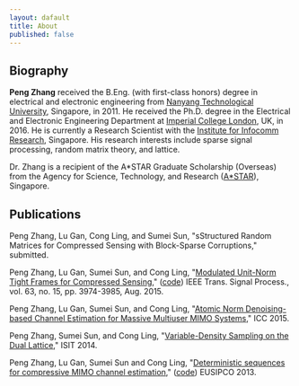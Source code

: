 ```yaml
---
layout: dafault
title: About
published: false
---
```



## Biography
**Peng Zhang** received the B.Eng. (with first-class honors) degree in electrical and electronic engineering from [Nanyang Technological University](http://www.ntu.edu.sg/Pages/home.aspx), Singapore, in 2011. He received the Ph.D. degree in the Electrical and Electronic Engineering Department at [Imperial College London](https://www.imperial.ac.uk/), UK, in 2016. He is currently a Research Scientist with the [Institute for Infocomm Research](http://www.i2r.a-star.edu.sg/), Singapore. His research interests include sparse signal processing, random matrix theory, and lattice.

Dr. Zhang is a recipient of the A*STAR Graduate Scholarship (Overseas) from the Agency for Science, Technology, and Research ([A*STAR](http://www.a-star.edu.sg/)), Singapore.

## Publications
Peng Zhang, Lu Gan, Cong Ling, and Sumei Sun, "sStructured Random Matrices for Compressed Sensing with Block-Sparse Corruptions," submitted.

Peng Zhang, Lu Gan, Sumei Sun, and Cong Ling, "[Modulated Unit-Norm Tight Frames for Compressed Sensing](http://ieeexplore.ieee.org/xpl/articleDetails.jsp?arnumber=7093188&newsearch=true&queryText=unit%20norm%20tight%20frames%20compressed%20sensing)," ([code](https://github.com/p-zhang/p-zhang.github.io/tree/master/archive/myresearch/udb_matlab_code)) IEEE Trans. Signal Process., vol. 63, no. 15, pp. 3974-3985, Aug. 2015.

Peng Zhang, Lu Gan, Sumei Sun, and Cong Ling, "[Atomic Norm Denoising-based Channel Estimation for Massive Multiuser MIMO Systems](http://ieeexplore.ieee.org/xpl/login.jsp?tp=&arnumber=7249042&url=http%3A%2F%2Fieeexplore.ieee.org%2Fiel7%2F7225357%2F7248285%2F07249042.pdf%3Farnumber%3D7249042)," ICC 2015.

Peng Zhang, Sumei Sun, and Cong Ling, "[Variable-Density Sampling on the Dual Lattice](http://ieeexplore.ieee.org/xpl/articleDetails.jsp?arnumber=6875044&queryText=Variable-Density+Sampling+on+the+Dual+Lattice&newsearch=true&searchField=Search_All)," ISIT 2014.

Peng Zhang, Lu Gan, Sumei Sun and Cong Ling, "[Deterministic sequences for compressive MIMO channel estimation](http://arxiv.org/abs/1311.0391)," ([code](https://github.com/p-zhang/p-zhang.github.io/tree/master/archive/myresearch/det_sqn_chn_est)) EUSIPCO 2013.
